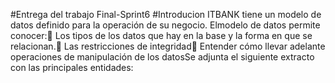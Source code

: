 #Entrega del trabajo Final-Sprint6
#Introducion
ITBANK tiene un modelo de datos definido para la operación de su negocio. Elmodelo de datos permite conocer: Los tipos de los datos que hay en la base y la forma en que se relacionan. Las restricciones de integridad Entender cómo llevar adelante operaciones de manipulación de los datosSe adjunta el siguiente extracto con las principales entidades:
